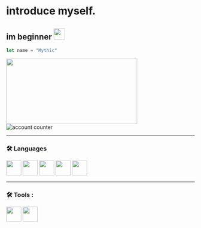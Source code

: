 # introduce myself.
<h2>
im beginner
<img src="https://media.giphy.com/media/hvRJCLFzcasrR4ia7z/giphy.gif" width="30px"/>
</h2>

```javascript
let name = "Mythic"

```

<div align="left">
<img src = "https://64.media.tumblr.com/404c32e12bc9bc5f89457bb6878b355d/tumblr_pgi2sjXVpx1tx45yjo1_540.gif" width="350" height="175"/>
</div>

<img src="https://komarev.com/ghpvc/?username=mythic&style=flat-square&color=blue" alt="account counter"/>

---

### :hammer_and_wrench: Languages

<div>
<img src="https://cdn.jsdelivr.net/gh/devicons/devicon@latest/icons/cplusplus/cplusplus-original.svg" width="40" height="40"/>
<img src="https://cdn.jsdelivr.net/gh/devicons/devicon@latest/icons/java/java-original.svg" width="40" height="40"/>
<img src="https://cdn.jsdelivr.net/gh/devicons/devicon@latest/icons/python/python-original.svg" width="40" height="40"/>
<img src="https://cdn.jsdelivr.net/gh/devicons/devicon@latest/icons/javascript/javascript-original.svg" width="40" height="40"/>
<img src="https://cdn.jsdelivr.net/gh/devicons/devicon@latest/icons/go/go-original.svg" width="40" height="40"/>
</div>

---

### :hammer_and_wrench: Tools :

<div>
<img src="https://cdn.jsdelivr.net/gh/devicons/devicon@latest/icons/discordjs/discordjs-original.svg" width="40" height="40"/>
<img src="https://cdn.jsdelivr.net/gh/devicons/devicon@latest/icons/notion/notion-original.svg" width="40" height="40"/>
</div>










